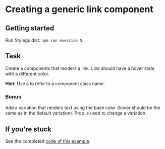 # Creating a generic link component

## Getting started

Run Styleguidist: `npm run exercise 5`.

## Task

Create a components that renders a link. Link should have a hover state with a different color.

**Hint:** Use `&` to refer to a component class name.

### Bonus

Add a variation that renders text using the base color (hover should be the same as in the default variation). Prop is used to change a variation.

## If you’re stuck

See the completed [code of this example](../../components/core/Link.js).
